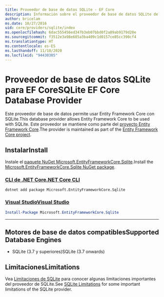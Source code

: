 ```yaml
---
title: Proveedor de base de datos SQLite - EF Core
description: Información sobre el proveedor de base de datos SQLite de Entity Framework Core
author: bricelam
ms.date: 10/27/2016
uid: core/providers/sqlite/index
ms.openlocfilehash: 6dac555456ed347b3eb07bbd0f2a89ab9179d20e
ms.sourcegitcommit: f3512e3a98e685a3ba409c1d0157ce85cc390cf4
ms.translationtype: HT
ms.contentlocale: es-ES
ms.lasthandoff: 11/10/2020
ms.locfileid: "94430305"
---
```

# <a name="sqlite-ef-core-database-provider"></a><span data-ttu-id="528e3-103">Proveedor de base de datos SQLite para EF Core</span><span class="sxs-lookup"><span data-stu-id="528e3-103">SQLite EF Core Database Provider</span></span>

<span data-ttu-id="528e3-104">Este proveedor de base de datos permite usar Entity Framework Core con SQLite.</span><span class="sxs-lookup"><span data-stu-id="528e3-104">This database provider allows Entity Framework Core to be used with SQLite.</span></span> <span data-ttu-id="528e3-105">Este proveedor se mantiene como parte del [proyecto Entity Framework Core](https://github.com/dotnet/efcore).</span><span class="sxs-lookup"><span data-stu-id="528e3-105">The provider is maintained as part of the [Entity Framework Core project](https://github.com/dotnet/efcore).</span></span>

## <a name="install"></a><span data-ttu-id="528e3-106">Instalar</span><span class="sxs-lookup"><span data-stu-id="528e3-106">Install</span></span>

<span data-ttu-id="528e3-107">Instale el [paquete NuGet Microsoft.EntityFrameworkCore.Sqlite](https://www.nuget.org/packages/Microsoft.EntityFrameworkCore.Sqlite/).</span><span class="sxs-lookup"><span data-stu-id="528e3-107">Install the [Microsoft.EntityFrameworkCore.Sqlite NuGet package](https://www.nuget.org/packages/Microsoft.EntityFrameworkCore.Sqlite/).</span></span>

### <a name="net-core-cli"></a>[<span data-ttu-id="528e3-108">CLI de .NET Core</span><span class="sxs-lookup"><span data-stu-id="528e3-108">.NET Core CLI</span></span>](#tab/dotnet-core-cli)

```dotnetcli
dotnet add package Microsoft.EntityFrameworkCore.Sqlite
```

### <a name="visual-studio"></a>[<span data-ttu-id="528e3-109">Visual Studio</span><span class="sxs-lookup"><span data-stu-id="528e3-109">Visual Studio</span></span>](#tab/vs)

```powershell
Install-Package Microsoft.EntityFrameworkCore.Sqlite
```

***

## <a name="supported-database-engines"></a><span data-ttu-id="528e3-110">Motores de base de datos compatibles</span><span class="sxs-lookup"><span data-stu-id="528e3-110">Supported Database Engines</span></span>

* <span data-ttu-id="528e3-111">SQLite (3.7 y superiores)</span><span class="sxs-lookup"><span data-stu-id="528e3-111">SQLite (3.7 onwards)</span></span>

## <a name="limitations"></a><span data-ttu-id="528e3-112">Limitaciones</span><span class="sxs-lookup"><span data-stu-id="528e3-112">Limitations</span></span>

<span data-ttu-id="528e3-113">Vea [Limitaciones de SQLite](xref:core/providers/sqlite/limitations) para conocer algunas limitaciones importantes del proveedor de SQLite.</span><span class="sxs-lookup"><span data-stu-id="528e3-113">See [SQLite Limitations](xref:core/providers/sqlite/limitations) for some important limitations of the SQLite provider.</span></span>
